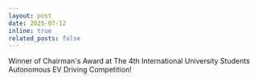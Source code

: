 ```yaml
---
layout: post
date: 2025-07-12
inline: true
related_posts: false
---
```


Winner of Chairman's Award at The 4th International University Students Autonomous EV Driving Competition!
